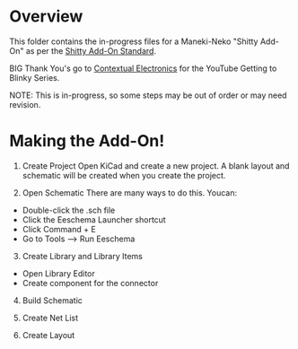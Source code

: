 # Overview
This folder contains the in-progress files for a Maneki-Neko "Shitty Add-On" as per the [Shitty Add-On Standard](https://hackaday.com/2018/06/21/this-is-the-year-conference-badges-get-their-own-badges/).

BIG Thank You's go to [Contextual Electronics](https://www.youtube.com/channel/UCkJRycUz2CylxpiP-zMePow) for the YouTube Getting to Blinky Series.

NOTE: This is in-progress, so some steps may be out of order or may need revision.

# Making the Add-On!

1. Create Project
Open KiCad and create a new project. A blank layout and schematic will be created when you create the project.

2. Open Schematic
There are many ways to do this. Youcan:

- Double-click the .sch file
- Click the Eeschema Launcher shortcut
- Click Command + E
- Go to Tools --> Run Eeschema

3. Create Library and Library Items
- Open Library Editor
- Create component for the connector

4. Build Schematic

5. Create Net List

6. Create Layout

